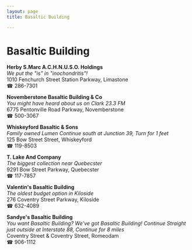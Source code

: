 ```yaml
---
layout: page 
title: Basaltic Building

---
```



# Basaltic Building


 **Herby S.Marc A.C.H.N.U.S.O. Holdings**  
_We put the "is" in "inochondritis"!_  
1010 Fenchurch Street Station Parkway, Limastone  
☎ 286-7301

**Novemberstone Basaltic Building & Co**  
_You might have heard about us on Clark 23.3 FM_  
6775 Pentonville Road Parkway, Novemberstone  
☎ 500-3067

**Whiskeyford Basaltic & Sons**  
_Family owned Lumen 
Continue south at Junction 39, Turn for 1 feet_  
125 Bow Street Street, Whiskeyford  
☎ 119-8503

**T. Lake And Company**  
_The biggest collection near Quebecster_  
9291 Bow Street Parkway, Quebecster  
☎ 117-7857

**Valentin's Basaltic Building**  
_The oldest budget option in Kiloside_  
276 Coventry Street Parkway, Kiloside  
☎ 632-4089

**Sandye's Basaltic Building**  
_You want Basaltic Building? We've got Basaltic Building! 
Continue Straight just outside at Interstate 88, Continue for 8 miles_  
Coventry Street & Coventry Street, Romeodam  
☎ 906-1112

